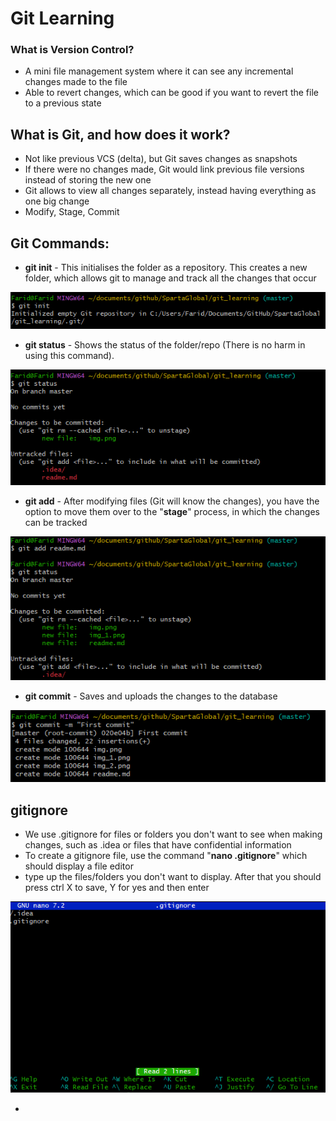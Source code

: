 # Git Learning

### What is Version Control?
* A mini file management system where it can see any incremental changes made to the file
* Able to revert changes, which can be good if you want to revert the file to a previous state

## What is Git, and how does it work?
* Not like previous VCS (delta), but Git saves changes as snapshots
* If there were no changes made, Git would link previous file versions instead of storing the new one
* Git allows to view all changes separately, instead having everything as one big change
* Modify, Stage, Commit

## Git Commands:
* **git init** - This initialises the folder as a repository. This creates a new folder, which allows git to manage and track all the changes that occur

![img.png](img.png)

* **git status** - Shows the status of the folder/repo (There is no harm in using this command).

![img_1.png](img_1.png)

* **git add** - After modifying files (Git will know the changes), you have the option to move them over to the "**stage**" process, in which the changes can be tracked <br>

![img_2.png](img_2.png)

* **git commit** - Saves and uploads the changes to the database

![img_3.png](img_3.png)

## gitignore
* We use .gitignore for files or folders you don't want to see when making changes, such as .idea or files that have confidential information
* To create a gitignore file, use the command "**nano .gitignore**" which should display a file editor
* type up the files/folders you don't want to display. After that you should press ctrl X to save, Y for yes and then enter

![img_4.png](img_4.png)

*
